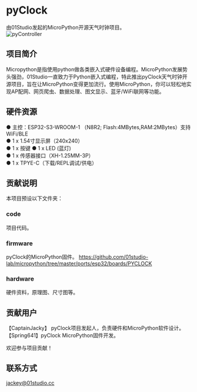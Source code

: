 # pyClock
由01Studio发起的MicroPython开源天气时钟项目。  
![pyController](https://www.01studio.cc/data/picture/pyClock.jpg)

## 项目简介
Micropython是指使用python做各类嵌入式硬件设备编程。MicroPython发展势头强劲，01Studio一直致力于Python嵌入式编程，特此推出pyClock天气时钟开源项目，旨在让MicroPython变得更加流行。使用MicroPython，你可以轻松地实现AP配网、网页爬虫、数据处理、图文显示、蓝牙/WiFi联网等功能。


## 硬件资源
● 主控：ESP32-S3-WROOM-1 （N8R2; Flash:4MBytes,RAM:2MBytes）支持WiFi/BLE  
● 1 x 1.54寸显示屏（240x240）   
● 1 x 按键 
● 1 x LED (蓝灯)  
● 1 x 传感器接口（XH-1.25MM-3P）  
● 1 x TPYE-C（下载/REPL调试/供电）  

## 贡献说明
本项目预设以下文件夹：

### code
项目代码。

### firmware
pyClock的MicroPython固件。
https://github.com/01studio-lab/micropython/tree/master/ports/esp32/boards/PYCLOCK

### hardware
硬件资料，原理图、尺寸图等。

## 贡献用户
【CaptainJacky】 pyClock项目发起人，负责硬件和MicroPython软件设计。    
【Spring641】pyClock MicroPython固件开发。    

欢迎参与项目贡献！

## 联系方式
jackey@01studio.cc